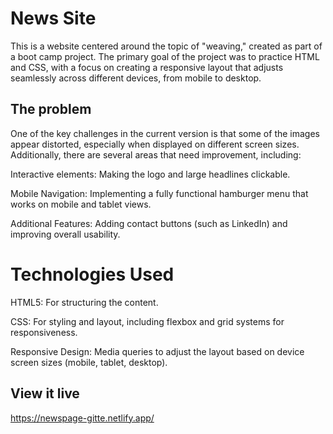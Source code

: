 # News Site
This is a website centered around the topic of "weaving," created as part of a boot camp project. The primary goal of the project was to practice HTML and CSS, with a focus on creating a responsive layout that adjusts seamlessly across different devices, from mobile to desktop.

## The problem

One of the key challenges in the current version is that some of the images appear distorted, especially when displayed on different screen sizes. Additionally, there are several areas that need improvement, including:

Interactive elements: Making the logo and large headlines clickable.

Mobile Navigation: Implementing a fully functional hamburger menu that works on mobile and tablet views.

Additional Features: Adding contact buttons (such as LinkedIn) and improving overall usability.

# Technologies Used
HTML5: For structuring the content.

CSS: For styling and layout, including flexbox and grid systems for responsiveness.

Responsive Design: Media queries to adjust the layout based on device screen sizes (mobile, tablet, desktop).

## View it live
https://newspage-gitte.netlify.app/
